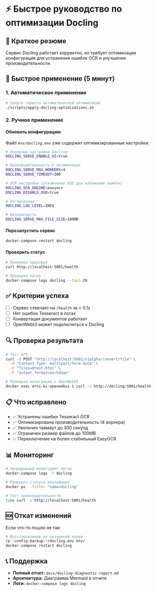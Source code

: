 # ⚡ Быстрое руководство по оптимизации Docling

## 🎯 Краткое резюме
Сервис Docling работает корректно, но требует оптимизации конфигурации для устранения ошибок OCR и улучшения производительности.

## 🚀 Быстрое применение (5 минут)

### 1. Автоматическое применение
```bash
# Запуск скрипта автоматической оптимизации
./scripts/apply-docling-optimizations.sh
```

### 2. Ручное применение

#### Обновить конфигурацию
Файл `env/docling.env` уже содержит оптимизированные настройки:
```bash
# Основные настройки Docling
DOCLING_SERVE_ENABLE_UI=true

# Производительность и оптимизация  
DOCLING_SERVE_MAX_WORKERS=4
DOCLING_SERVE_TIMEOUT=300

# OCR настройки (отключение OSD для избежания ошибок)
DOCLING_OCR_ENGINE=easyocr
DOCLING_DISABLE_OSD=true

# Логирование
DOCLING_LOG_LEVEL=INFO

# Безопасность
DOCLING_SERVE_MAX_FILE_SIZE=100MB
```

#### Перезапустить сервис
```bash
docker-compose restart docling
```

#### Проверить статус
```bash
# Проверка здоровья
curl http://localhost:5001/health

# Проверка логов
docker-compose logs docling --tail 20
```

## ✅ Критерии успеха
- [ ] Сервис отвечает на `/health` за < 0.1s
- [ ] Нет ошибок Tesseract в логах
- [ ] Конвертация документов работает
- [ ] OpenWebUI может подключиться к Docling

## 🔍 Проверка результата
```bash
# Тест API
curl -X POST "http://localhost:5001/v1alpha/convert/file" \
  -H "Content-Type: multipart/form-data" \
  -F "files=@test.html" \
  -F "output_format=markdown"

# Проверка интеграции с OpenWebUI
docker exec erni-ki-openwebui-1 curl -s http://docling:5001/health
```

## 📋 Что исправлено
- ✅ Устранены ошибки Tesseract OCR
- ✅ Оптимизирована производительность (4 воркера)
- ✅ Увеличен таймаут до 300 секунд
- ✅ Ограничен размер файлов до 100MB
- ✅ Переключение на более стабильный EasyOCR

## 📊 Мониторинг
```bash
# Непрерывный мониторинг логов
docker-compose logs -f docling

# Проверка статуса контейнера
docker ps --filter "name=docling"

# Тест производительности
time curl -s http://localhost:5001/health
```

## 🆘 Откат изменений
Если что-то пошло не так:
```bash
# Восстановление из резервной копии
cp .config-backup-*/docling.env env/
docker-compose restart docling
```

## 📞 Поддержка
- **Полный отчет:** `docs/docling-diagnostic-report.md`
- **Архитектура:** Диаграмма Mermaid в отчете
- **Логи:** `docker-compose logs docling`
